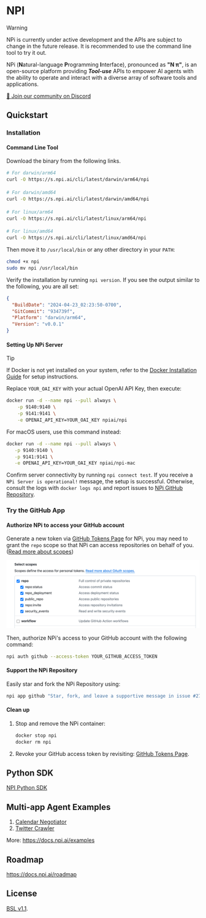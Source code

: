 # NPI

> [!WARNING]
> NPi is currently under active development and the APIs are subject to change in the future release. It is recommended
> to use the command line tool to try it out.

NPi (**N**atural-language **P**rogramming **I**nterface), pronounced as **"N π"**, is an open-source platform providing
**_Tool-use_** APIs to empower AI agents with the ability to operate and interact with a diverse array of software tools
and applications.

[📢 Join our community on Discord](https://discord.gg/MQTuXtbj)

## Quickstart

### Installation

#### Command Line Tool

Download the binary from the following links.

```sh
# For darwin/arm64
curl -O https://s.npi.ai/cli/latest/darwin/arm64/npi

# For darwin/amd64
curl -O https://s.npi.ai/cli/latest/darwin/amd64/npi

# For linux/arm64
curl -O https://s.npi.ai/cli/latest/linux/arm64/npi

# For linux/amd64
curl -O https://s.npi.ai/cli/latest/linux/amd64/npi

```

Then move it to `/usr/local/bin` or any other directory in your `PATH`:

```sh
chmod +x npi
sudo mv npi /usr/local/bin
```

Verify the installation by running `npi version`. If you see the output similar to the following, you are all set:

```json
{
  "BuildDate": "2024-04-23_02:23:50-0700",
  "GitCommit": "934739f",
  "Platform": "darwin/arm64",
  "Version": "v0.0.1"
}
```

#### Setting Up NPi Server

> [!TIP]
> If Docker is not yet installed on your system, refer to the [Docker Installation Guide](https://docs.docker.com/get-docker/) for setup instructions.


Replace `YOUR_OAI_KEY` with your actual OpenAI API Key, then execute:

```sh
docker run -d --name npi --pull always \
    -p 9140:9140 \
    -p 9141:9141 \
    -e OPENAI_API_KEY=YOUR_OAI_KEY npiai/npi
```

For macOS users, use this command instead:

```sh
docker run -d --name npi --pull always \
   -p 9140:9140 \
   -p 9141:9141 \
   -e OPENAI_API_KEY=YOUR_OAI_KEY npiai/npi-mac
```

Confirm server connectivity by running `npi connect test`. If you receive a `NPi Server is operational!` message, the
setup is
successful. Otherwise, consult the logs with `docker logs npi` and report issues
to [NPi GitHub Repository](https://github.com/npi-ai/npi/issues/new).

### Try the GitHub App

#### Authorize NPi to access your GitHub account

Generate a new token via [GitHub Tokens Page](https://github.com/settings/tokens) for NPi, you may need to grant the `repo` scope so that NPi can access
repositories on behalf of you. ([Read more about scopes](https://docs.github.com/en/apps/oauth-apps/building-oauth-apps/scopes-for-oauth-apps))

![img.png](docs/assets/github-token-grant-repo.png)

Then, authorize NPi's access to your GitHub account with the following command:

```sh
npi auth github --access-token YOUR_GITHUB_ACCESS_TOKEN
```

#### Support the NPi Repository

Easily star and fork the NPi Repository using:

```sh
npi app github "Star, fork, and leave a supportive message in issue #27 of npi-ai/npi"
```

#### Clean up

1. Stop and remove the NPi container:
    ```sh
    docker stop npi
    docker rm npi
    ```
2. Revoke your GitHub access token by revisiting: [GitHub Tokens Page](https://github.com/settings/tokens).

## Python SDK

[NPI Python SDK](https://github.com/npi-ai/client-python)

## Multi-app Agent Examples

1. [Calendar Negotiator](examples/calendar_negotiator/main.py)
2. [Twitter Crawler](examples/twitter_crawler/main.py)

More: https://docs.npi.ai/examples

## Roadmap

https://docs.npi.ai/roadmap

## License

[BSL v1.1](LICENSE).
